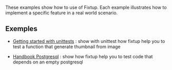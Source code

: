 These examples show how to use of Fixtup. Each example
illustrates how to implement a specific feature in a real world scenario.

## Exemples

* [Getting started with unittests](unittests) : show with unittest how fixtup help you to test a function that generate thumbnail from image

* [Handbook Postgresql](postgresql) : show how fixtup help you to test code that depends on an empty postgresql
